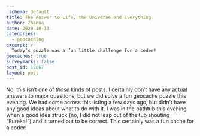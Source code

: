```yaml
---
_schema: default
title: The Answer to Life, the Universe and Everything
author: Zhanna
date: 2020-10-13
categories:
  - geocaching
excerpt: >-
  Today’s puzzle was a fun little challenge for a coder!
geocaches: true
surveymarks: false
post_id: 12667
layout: post
---
```


No, this isn’t one of *those* kinds of posts. I certainly don’t have any actual answers to major questions, but we did solve a fun geocache puzzle this evening. We had come across this listing a few days ago, but didn’t have any good ideas about what to do with it. I was in the bathtub this evening when a good idea struck (no, I did not leap out of the tub shouting “Eureka!”) and it turned out to be correct. This certainly was a fun cache for a coder!
